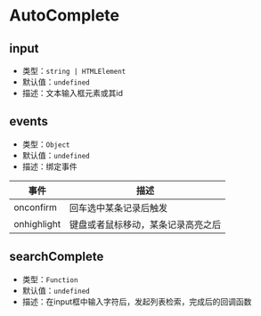 # AutoComplete

## input
* 类型：`string | HTMLElement`
* 默认值：`undefined`
* 描述：文本输入框元素或其id

## events
* 类型：`Object`
* 默认值：`undefined`
* 描述：绑定事件

| 事件 | 描述 |
| ---- | ---- |
| onconfirm | 回车选中某条记录后触发 |
| onhighlight | 键盘或者鼠标移动，某条记录高亮之后 |

## searchComplete
* 类型：`Function`
* 默认值：`undefined`
* 描述：在input框中输入字符后，发起列表检索，完成后的回调函数
